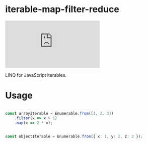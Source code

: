 # iterable-map-filter-reduce

[![Version](https://img.shields.io/npm/v/@d31t4/linq.ts)](https://img.shields.io/npm/v/@d31t4/linq.ts)

LINQ for JavaScript iterables.

# Usage

```typescript

const arrayIterable = Enumerable.from([1, 2, 3])
    .filter(x => x > 1)
    .map(x => 2 * x);


const objectIterable = Enumerable.from({ x: 1, y: 2, z: 3 });

```
